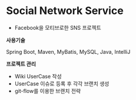 # Social Network Service

* Facebook을 모티브로한 SNS 프로젝트

**사용기술**

Spring Boot, Maven, MyBatis, MySQL, Java, IntelliJ

**프로젝트 관리**

* Wiki UserCase 작성
* UserCase 이슈로 등록 후 각각 브랜치 생성
* git-flow를 이용한 브랜치 전략


